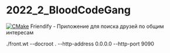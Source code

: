 # 2022_2_BloodCodeGang
[![CMake](https://github.com/cpp-park-vk-education/2022_2_BloodCodeGang/actions/workflows/cmake.yml/badge.svg)](https://github.com/cpp-park-vk-education/2022_2_BloodCodeGang/actions/workflows/cmake.yml?event=push)
Friendify - Приложение для поиска друзей по общим интересам

./front.wt --docroot . --http-address 0.0.0.0 --http-port 9090
